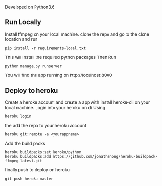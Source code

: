 Developed on Python3.6
## Run Locally
  Install ffmpeg on your local machine.
  clone the repo and go to the clone location and run
  ```
  pip install -r requirements-local.txt
  ```
  This will install the required python packages
  Then Run
  ```
  python manage.py runserver
  ```

  You will find the app running on http://localhost:8000

## Deploy to heroku

  Create a heroku account and create a app with <yourappname>
  install heroku-cli on your local machine.
  Login into your heroku on cli Using
  ```
  heroku login
  ```
  the add the repo to your heroku account
  ```
  heroku git:remote -a <yourappname>
  ```
  Add the build packs
  ```
  heroku buildpacks:set heroku/python
  heroku buildpacks:add https://github.com/jonathanong/heroku-buildpack-ffmpeg-latest.git
  ```
  finally push to deploy on heroku
  ```
  git push heroku master
  ```
